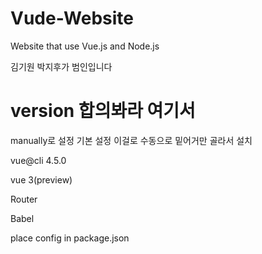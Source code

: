 # Vude-Website
Website that use Vue.js and Node.js

김기원 박지후가 범인입니다

# version 합의봐라 여기서

manually로 설정 기본 설정 이걸로 수동으로 밑어거만 골라서 설치

vue@cli 4.5.0


vue 3(preview)


Router


Babel


place config in package.json
